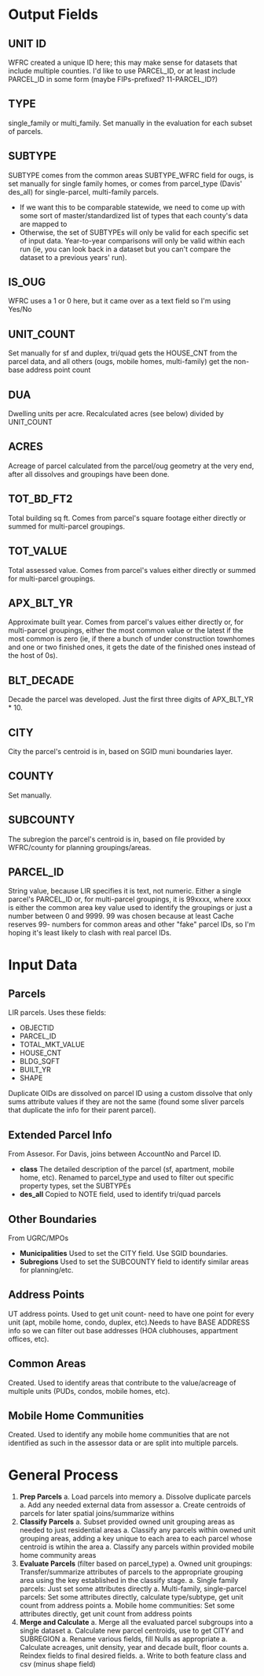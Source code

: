 # Output Fields

## UNIT ID

WFRC created a unique ID here; this may make sense for datasets that include multiple counties. I'd like to use PARCEL_ID, or at least include PARCEL_ID in some form (maybe FIPs-prefixed? 11-PARCEL_ID?)

## TYPE

single_family or multi_family. Set manually in the evaluation for each subset of parcels.

## SUBTYPE

SUBTYPE comes from the common areas SUBTYPE_WFRC field for ougs, is set manually for single family homes, or comes from parcel_type (Davis' des_all) for single-parcel, multi-family parcels.

- If we want this to be comparable statewide, we need to come up with some sort of master/standardized list of types that each county's data are mapped to
- Otherwise, the set of SUBTYPEs will only be valid for each specific set of input data. Year-to-year comparisons will only be valid within each run (ie, you can look back in a dataset but you can't compare the dataset to a previous years' run).

## IS_OUG

WFRC uses a 1 or 0 here, but it came over as a text field so I'm using Yes/No

## UNIT_COUNT

Set manually for sf and duplex, tri/quad gets the HOUSE_CNT from the parcel data, and all others (ougs, mobile homes, multi-family) get the non-base address point count

## DUA

Dwelling units per acre. Recalculated acres (see below) divided by UNIT_COUNT

## ACRES

Acreage of parcel calculated from the parcel/oug geometry at the very end, after all dissolves and groupings have been done.

## TOT_BD_FT2

Total building sq ft. Comes from parcel's square footage either directly or summed for multi-parcel groupings.

## TOT_VALUE

Total assessed value. Comes from parcel's values either directly or summed for multi-parcel groupings.

## APX_BLT_YR

Approximate built year. Comes from parcel's values either directly or, for multi-parcel groupings, either the most common value or the latest if the most common is zero (ie, if there a bunch of under construction townhomes and one or two finished ones, it gets the date of the finished ones instead of the host of 0s).

## BLT_DECADE

Decade the parcel was developed. Just the first three digits of APX_BLT_YR * 10.

## CITY

City the parcel's centroid is in, based on SGID muni boundaries layer.

## COUNTY

Set manually.

## SUBCOUNTY

The subregion the parcel's centroid is in, based on file provided by WFRC/county for planning groupings/areas.

## PARCEL_ID

String value, because LIR specifies it is text, not numeric. Either a single parcel's PARCEL_ID or, for multi-parcel groupings, it is 99xxxx, where xxxx is either the common area key value used to identify the groupings or just a number between 0 and 9999. 99 was chosen because at least Cache reserves 99- numbers for common areas and other "fake" parcel IDs, so I'm hoping it's least likely to clash with real parcel IDs.

# Input Data

## Parcels

LIR parcels. Uses these fields:

- OBJECTID
- PARCEL_ID
- TOTAL_MKT_VALUE
- HOUSE_CNT
- BLDG_SQFT
- BUILT_YR
- SHAPE

Duplicate OIDs are dissolved on parcel ID using a custom dissolve that only sums attribute values if they are not the same (found some sliver parcels that duplicate the info for their parent parcel).

## Extended Parcel Info

From Assesor. For Davis, joins between AccountNo and Parcel ID.

- **class**             The detailed description of the parcel (sf, apartment, mobile home, etc). Renamed to parcel_type and used to filter out specific property types, set the SUBTYPEs
- **des_all**           Copied to NOTE field, used to identify tri/quad parcels

## Other Boundaries

From UGRC/MPOs

- **Municipalities**    Used to set the CITY field. Use SGID boundaries.
- **Subregions**        Used to set the SUBCOUNTY field to identify similar areas for planning/etc.

## Address Points

UT address points. Used to get unit count- need to have one point for every unit (apt, mobile home, condo, duplex, etc).Needs to have BASE ADDRESS info so we can filter out base addresses (HOA clubhouses, appartment offices, etc).

## Common Areas

Created. Used to identify areas that contribute to the value/acreage of multiple units (PUDs, condos, mobile homes, etc).

## Mobile Home Communities

Created. Used to identify any mobile home communities that are not identified as such in the assessor data or are split into multiple parcels.

# General Process

1. **Prep Parcels**
  a. Load parcels into memory
  a. Dissolve duplicate parcels
  a. Add any needed external data from assessor
  a. Create centroids of parcels for later spatial joins/summarize withins
1. **Classify Parcels**
  a. Subset provided owned unit grouping areas as needed to just residential areas
  a. Classify any parcels within owned unit grouping areas, adding a key unique to each area to each parcel whose centroid is wtihin the area
  a. Classify any parcels within provided mobile home community areas
1. **Evaluate Parcels** (filter based on parcel_type)
  a. Owned unit groupings: Transfer/summarize attributes of parcels to the appropriate grouping area using the key established in the classify stage.
  a. Single family parcels: Just set some attributes directly
  a. Multi-family, single-parcel parcels: Set some attributes directly, calculate type/subtype, get unit count from address points
  a. Mobile home communities: Set some attributes directly, get unit count from address points
1. **Merge and Calculate**
  a. Merge all the evaluated parcel subgroups into a single dataset
  a. Calculate new parcel centroids, use to get CITY and SUBREGION
  a. Rename various fields, fill Nulls as appropriate
  a. Calculate acreages, unit density, year and decade built, floor counts
  a. Reindex fields to final desired fields.
  a. Write to both feature class and csv (minus shape field)
